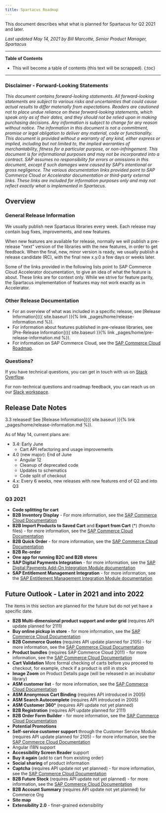 ```yaml
---
title: Spartacus Roadmap
---
```


This document describes what what is planned for Spartacus for Q2 2021 and later.

*Last updated May 14, 2021 by Bill Marcotte, Senior Product Manager, Spartacus*

***

**Table of Contents**

- This will become a table of contents (this text will be scrapped).
{:toc}

***
  
### Disclaimer - Forward-Looking Statements

*This document contains forward-looking statements. All forward-looking statements are subject to various risks and uncertainties that could cause actual results to differ materially from expectations. Readers are cautioned not to place undue reliance on these forward-looking statements, which speak only as of their dates, and they should not be relied upon in making purchasing decisions. Any information is subject to change for any reason without notice. The information in this document is not a commitment, promise or legal obligation to deliver any material, code or functionality.  This document is provided without a warranty of any kind, either express or implied, including but not limited to, the implied warranties of merchantability, fitness for a particular purpose, or non-infringement. This document is for informational purposes and may not be incorporated into a contract. SAP assumes no responsibility for errors or omissions in this document, except if such damages were caused by SAP’s intentional or gross negligence. The various documentation links provided point to SAP Commerce Cloud or Accelerator documentation or third-party external links. These links are included for information purposes only and may not reflect exactly what is implemented in Spartacus.*
  
## Overview

### General Release Information

We usually publish new Spartacus libraries every week. Each release may contain bug fixes, improvements, and new features.

When new features are available for release, normally we will publish a pre-release "next" version of the libraries with the new features, in order to get feedback. When the final, new, minor version is ready, we usually publish a release candidate (RC), with the final new x.y.0 a few days or weeks later.

Some of the links provided in the following lists point to SAP Commerce Cloud Accelerator documentation, to give an idea of what the feature is about. These links are for context only. While we strive for feature parity, the Spartacus implementation of features may not work exactly as in Accelerator.
  
### Other Release Documentation

- For an overview of what was included in a specific release, see [Release Information]({{ site.baseurl }}{% link _pages/home/release-information.md %}).
- For information about features published in pre-release libraries, see [Pre-Release Information]({{ site.baseurl }}{% link _pages/home/pre-release-information.md %}).
- For information on SAP Commerce Cloud, see the [SAP Commerce Cloud Roadmap](https://cxwiki.sap.com/pages/viewpage.action?spaceKey=general&title=Roadmap).
  
### Questions?

If you have technical questions, you can get in touch with us on [Stack Overflow](https://stackoverflow.com/questions/tagged/spartacus-storefront).
  
For non-technical questions and roadmap feedback, you can reach us on our [Slack workspace](https://join.slack.com/t/spartacus-storefront/shared_invite/zt-jekftqo0-HP6xt6IF~ffVB2cGG66fcQ).
  
## Release Date Notes

3.3 released! See [Release Information]({{ site.baseurl }}{% link _pages/home/release-information.md %}).

As of May 14, current plans are:

- 3.4: Early June
  - Cart API refactoring and usage improvements
- 4.0 (new major): End of June
  - Angular 12
  - Cleanup of deprecated code
  - Updates to schematics
  - Code split of checkout
- 4.x: Every 6 weeks, new releases with new features end of Q2 and into Q3

### Q3 2021

- **Code splitting for cart**
- **B2B Inventory Display** - For more information, see the [SAP Commerce Cloud Documentation](https://help.sap.com/viewer/4c33bf189ab9409e84e589295c36d96e/latest/en-US/8ac35e1d866910148876ef95adde0c60.html)
- **B2B Import Products to Saved Cart** and **Export from Cart** (\*) (from/to files) - for more information, see the [SAP Commerce Cloud Documentation](https://help.sap.com/viewer/4c33bf189ab9409e84e589295c36d96e/latest/en-US/1a13b9c4f0fb4367a14006f77f479c86.html)
- **B2B Quick Order** - for more information, see the [SAP Commerce Cloud Documentation](https://help.sap.com/viewer/4c33bf189ab9409e84e589295c36d96e/latest/en-US/caf95981aa174660b3faf839a9dddbef.html)
- **B2B Re-order**
- **One app for running B2C and B2B stores**
- **SAP Digital Payments Integration** - for more information, see the [SAP Digital Payments Add-On Integration Module documentation](https://help.sap.com/viewer/4f00a6453e4242bbac5b3cb82b616576/latest/en-US)
- **SAP Entitlement Management Integration** - for more information, see the [SAP Entitlement Management Integration Module documentation](https://help.sap.com/viewer/f1a442a5d4664fa08fee7b182df437f5/latest/en-US)

## Future Outlook - Later in 2021 and into 2022

The items in this section are planned for the future but do not yet have a specific date.

- **B2B Multi-dimensional product support and order grid** (requires API update planned for 2111)
- **Buy online pickup in store** - for more information, see the [SAP Commerce Cloud Documentation](https://help.sap.com/viewer/4c33bf189ab9409e84e589295c36d96e/latest/en-US/8ae75e2086691014a64bf7cdd7ed5fd6.html)
- **B2B Commerce Quotes** (requires API update planned for 2105) - for more information, see the [SAP Commerce Cloud Documentation](https://help.sap.com/viewer/4c33bf189ab9409e84e589295c36d96e/latest/en-US/a795b4722f6942c091ef716c66ddb37d.html)
- **Product bundles** (requires SAP Commerce Cloud 2011) - for more information, see the [SAP Commerce Cloud Documentation](https://help.sap.com/viewer/9d346683b0084da2938be8a285c0c27a/latest/en-US/8b6eec0286691014a041e59dc69dc185.html)
- **Cart Validation** More formal checking of carts before you proceed to checkout, for example, check if a product is still in stock
- **Image Zoom** on Product Details page (will be released in an incubator library)
- **ASM customer list** - for more information, see the [SAP Commerce Cloud Documentation](https://help.sap.com/viewer/9d346683b0084da2938be8a285c0c27a/latest/en-US/8b571515866910148fc18b9e59d3e084.html)
- **ASM Anonymous Cart Binding** (requires API introduced in 2005)
- **ASM Search Autocomplete** (requires API introduced in 2005)
- **ASM Customer 360°** (requires API update not yet planned)
- **B2B Registration** (requires API update planned for 2111)
- **B2B Order Form Builder** - for more information, see the [SAP Commerce Cloud Documentation](https://help.sap.com/viewer/4c33bf189ab9409e84e589295c36d96e/latest/en-US/8ac1a3d586691014911dd58c04389cc3.html)
- **Potential Promotions**
- **Self-service customer support** through the Customer Service Module (requires API update planned for 2105) - for more information, see the [SAP Commerce Cloud Documentation](https://help.sap.com/viewer/9d346683b0084da2938be8a285c0c27a/latest/en-US/aa039c46e5eb4c7da752afc0e05947e5.html)
- Angular I18N support
- **Accessibility Screen Reader** support 
- **Buy it again** (add to cart from existing order)
- **Social sharing** of product information
- **Captcha** (requires API update not yet planned) - for more information, see the [SAP Commerce Cloud Documentation](https://help.sap.com/viewer/4c33bf189ab9409e84e589295c36d96e/latest/en-US/8ac8663086691014ab34b77436f85412.html)
- **B2B Future Stock** (requires API update not yet planned) - for more information, see the [SAP Commerce Cloud Documentation](https://help.sap.com/viewer/4c33bf189ab9409e84e589295c36d96e/latest/en-US/8ac331e086691014bfdb96ba9faf7c86.html)
- **B2B Account Summary** (requires API update not yet planned) for Commerce Org
- **Site map**
- **Extensibility 2.0** - finer-grained extensibility
